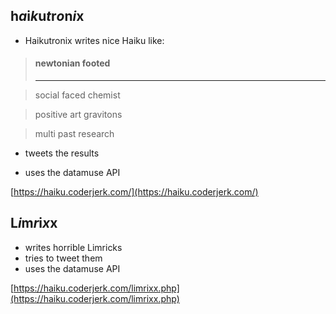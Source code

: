 h*a*i*k*u*t*r*o*n*i*x
------------------
 - Haikutronix writes nice Haiku like:

> #### newtonian footed
> -----

>  social faced chemist

> positive art gravitons

> multi past research

 - tweets the results

 - uses the datamuse API

[https://haiku.coderjerk.com/](https://haiku.coderjerk.com/)


L*i*m*r*i*x*x
------------------
- writes horrible Limricks
- tries to tweet them
- uses the datamuse API

[https://haiku.coderjerk.com/limrixx.php](https://haiku.coderjerk.com/limrixx.php)
